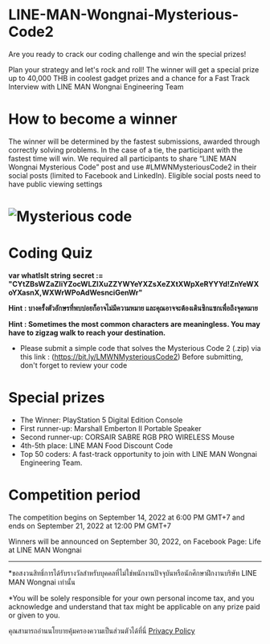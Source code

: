 # LINE-MAN-Wongnai-Mysterious-Code2
Are you ready to crack our coding challenge and win the special prizes!


Plan your strategy and let's rock and roll! The winner will get a special prize up to 40,000 THB in coolest gadget prizes and a chance for a Fast Track Interview with LINE MAN Wongnai Engineering Team


# How to become a winner
The winner will be determined by the fastest submissions, awarded through correctly solving problems. In the case of a tie, the participant with the fastest time will win. We required all participants to share “LINE MAN Wongnai Mysterious Code” post and use #LMWNMysteriousCode2 in their social posts (limited to Facebook and LinkedIn). Eligible social posts need to have public viewing settings



# ![Mysterious code](https://user-images.githubusercontent.com/108649272/189874044-2849de7a-acff-4a3e-b2ef-7d2d685c5b71.jpg)


# Coding Quiz


**var whatIsIt string**
**secret := "CYtZBsWZaZliYZocWLZlXuZZYWYeYXZsXeZXtXWpXeRYYYd!ZnYeWXoYXasnX,WXWrWPoAdWesnciGenWr"**

**Hint : บางครั้งตัวอักษรที่พบบ่อยก็อาจไม่มีความหมาย และคุณอาจจะต้องเดินซิกแซกเพื่อถึงจุดหมาย**

**Hint : Sometimes the most common characters are meaningless.  You may have to zigzag walk to reach your destination.**

- Please submit a simple code that solves the Mysterious Code 2 (.zip) via this link : (https://bit.ly/LMWNMysteriousCode2) 
Before submitting, don't forget to review your code


# Special prizes

- The Winner:              PlayStation 5 Digital Edition Console 
- First runner-up:        Marshall Emberton II Portable Speaker
- Second runner-up:   CORSAIR SABRE RGB PRO WIRELESS Mouse
- 4th-5th place:           LINE MAN Food Discount Code
- Top 50 coders:         A fast-track opportunity to join with LINE MAN Wongnai Engineering Team.


# Competition period

The competition begins on September 14, 2022 at 6:00 PM GMT+7 and ends on September 21, 2022 at 12:00 PM GMT+7  


Winners will be announced on September 30, 2022, on Facebook Page: Life at LINE MAN Wongnai 



--------

*ขอสงวนสิทธิ์การได้รับรางวัลสำหรับบุคคลที่ไม่ใช่พนักงานปัจจุบันหรือนักศึกษาฝึกงานบริษัท LINE MAN Wongnai เท่านั้น

*You will be solely responsible for your own personal income tax, and you acknowledge and understand that tax might be applicable on any prize paid or given to you. 


คุณสามารถอ่านนโยบายคุ้มครองความเป็นส่วนตัวได้ที่นี่ [Privacy Policy](https://drive.google.com/file/d/1Dpz7qocMKSZXdY2zIMXixd-dQLyI5ADa/view)




